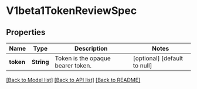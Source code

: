 # V1beta1TokenReviewSpec

## Properties
Name | Type | Description | Notes
------------ | ------------- | ------------- | -------------
**token** | **String** | Token is the opaque bearer token. | [optional] [default to null]

[[Back to Model list]](../README.md#documentation-for-models) [[Back to API list]](../README.md#documentation-for-api-endpoints) [[Back to README]](../README.md)


